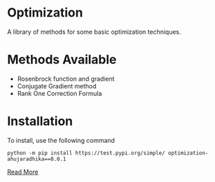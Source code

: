 # Optimization
A library of methods for some basic optimization techniques.

# Methods Available
- Rosenbrock function and gradient
- Conjugate Gradient method
- Rank One Correction Formula

# Installation
To install, use the following command

```shell
python -m pip install https://test.pypi.org/simple/ optimization-ahujaradhika==0.0.1
```

[Read More](https://test.pypi.org/project/optimization-ahujaradhika/0.0.1/)
